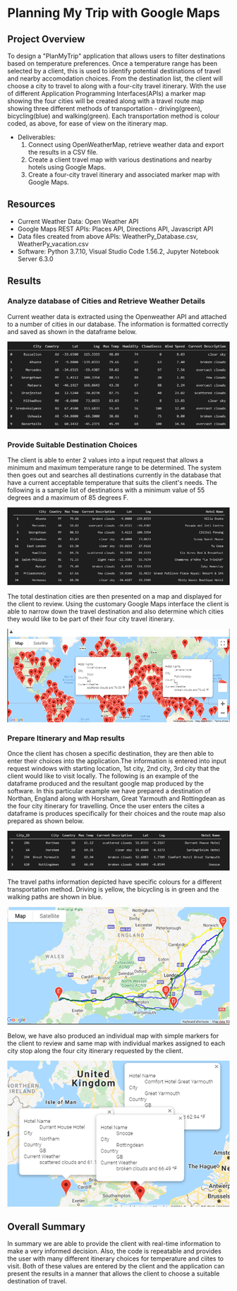 # Planning My Trip with Google Maps

## Project Overview

To design a "PlanMyTrip" application that allows users to filter destinations based on temperature preferences. Once a temperature range has been selected by a client, this is used to identify potential destinations of travel and nearby accomodation choices. From the destination list, the client will choose a city to travel to along with a four-city travel itinerary. With the use of different Application Programming Interfaces(APIs) a marker map showing the four cities will be created along with a travel route map showing three different methods of transportation  - driving(green), bicycling(blue) and walking(green). Each transportation method is colour coded, as above, for ease of view on the itinerary map.

- Deliverables:
  1. Connect using OpenWeatherMap, retrieve weather data and export the results in a CSV file.
  2. Create a client travel map with various destinations and nearby hotels using Google Maps. 
  3. Create a four-city travel itinerary and associated marker map with Google Maps.

## Resources
- Current Weather Data: Open Weather API
- Google Maps REST APIs: Places API, Directions API, Javascript API
- Data files created from above APIs: WeatherPy_Database.csv, WeatherPy_vacation.csv
- Software: Python 3.7.10, Visual Studio Code 1.56.2, Jupyter Notebook Server 6.3.0

## Results

### Analyze database of Cities and Retrieve Weather Details

Current weather data is extracted using the Openweather API and attached to a number of cities in our database. The information is formatted correctly and saved as shown in the dataframe below.

![City Destinations](Weather_Database/City_Destinations.png)


### Provide Suitable Destination Choices

 The client is able to enter 2 values into a input request that allows a minimum and maximum temperature range to be determined. The system then goes out and searches all destinations currently in the database that have a current acceptable temperature that suits the client's needs. The following is a sample list of destinations with a minimum value of 55 degrees and a maximum of 85 degrees F.

![Hotel Destinations](Vacation_Search/Hotel_Destinations.png)

The total destination cities are then presented on a map and displayed for the client to review. Using the customary Google Maps interface the client is able to narrow down the travel destination and also determine which cities they would like to be part of their four city travel itinerary.

![Gmap Hotels](Vacation_Search/WeatherPy_vacation_map.png)


### Prepare Itinerary and Map results

Once the client has chosen a specific destination, they are then able to enter their choices into the application.The information is entered into input request windows with starting location, 1st city, 2nd city, 3rd city that the client would like to visit locally. The following is an example of the dataframe produced and the resultant google map produced by the software. In this particular example we have prepared a destination of Northan, England along with Horsham, Great Yarmouth and Rottingdean as the four city itinerary for travelling. Once the user enters the ciites a dataframe is produces specifically for their choices and the route map also prepared as shown below.
 
![Four Cities](Vacation_Itinerary/four_city_dataframe.png)

The travel paths information depicted have specific colours for a different transportation method. Driving is yellow, the bicycling is in green and the walking paths are shown in blue.

![Travelling England](Vacation_Itinerary/WeatherPy_travel_map.png)

Below, we have also produced an individual map with simple markers for the client to review and same map with individual markes assigned to each city stop along the four city itinerary requested by the client.

![England Markers](Vacation_Itinerary/WeatherPy_travel_map_markers.png)

## Overall Summary

In summary we are able to provide the client with real-time information to make a very informed decision. Also, the code is repeatable and provides the user with many different itinerary choices for temperature and ciites to visit. Both of these values are entered by the client and the application can present the results in a manner that allows the client to choose a suitable destination of travel.